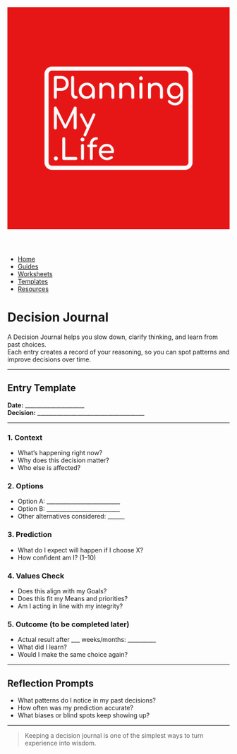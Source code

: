 <link rel="stylesheet" href="../style.css">
<header>
  <a href="../index.html"><img src="../assets/Original.png" alt="Planning My Life Logo" class="logo"></a>
</header>

<nav>
  <ul>
    <li><a href="../index.html">Home</a></li>
    <li><a href="../Guides/">Guides</a></li>
    <li><a href="../Worksheets/">Worksheets</a></li>
    <li><a href="../Templates/">Templates</a></li>
    <li><a href="../Public-Resources/">Resources</a></li>
  </ul>
</nav>


# Decision Journal

A Decision Journal helps you slow down, clarify thinking, and learn from past choices.  
Each entry creates a record of your reasoning, so you can spot patterns and improve decisions over time.

---

## Entry Template

**Date:** _____________________  
**Decision:** ______________________________________  

---

### 1. Context
- What’s happening right now?  
- Why does this decision matter?  
- Who else is affected?  

### 2. Options
- Option A: __________________________  
- Option B: __________________________  
- Other alternatives considered: ______  

### 3. Prediction
- What do I expect will happen if I choose X?  
- How confident am I? (1–10)  

### 4. Values Check
- Does this align with my Goals?  
- Does this fit my Means and priorities?  
- Am I acting in line with my integrity?  

### 5. Outcome (to be completed later)
- Actual result after ___ weeks/months: __________  
- What did I learn?  
- Would I make the same choice again?  

---

## Reflection Prompts
- What patterns do I notice in my past decisions?  
- How often was my prediction accurate?  
- What biases or blind spots keep showing up?  

---

> Keeping a decision journal is one of the simplest ways to turn experience into wisdom.
